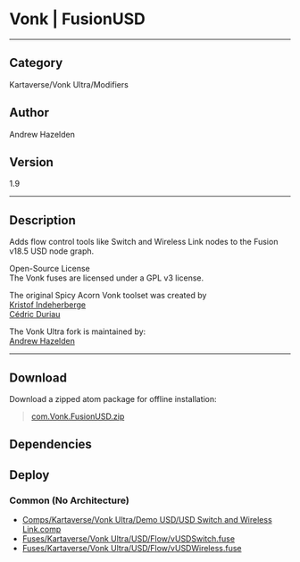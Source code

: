 # Vonk | FusionUSD
___

## Category
Kartaverse/Vonk Ultra/Modifiers

## Author
Andrew Hazelden

## Version
1.9

___

## Description
<p>Adds flow control tools like Switch and Wireless Link nodes to the Fusion v18.5 USD node graph.</p>

<p>Open-Source License<br>
The Vonk fuses are licensed under a GPL v3 license.</p>

<p>The original Spicy Acorn Vonk toolset was created by<br>
<a href="mailto:xmnr0x23@gmail.com">Kristof Indeherberge</a><br>
<a href="mailto:duriau.cedric@live.be">Cédric Duriau</a></p>

<p>The Vonk Ultra fork is maintained by:<br>
<a href="mailto:andrew@andrewhazelden.com">Andrew Hazelden</a></p>

___

## Download

Download a zipped atom package for offline installation:
> [com.Vonk.FusionUSD.zip](https://gitlab.com/WeSuckLess/Reactor/-/archive/master/Reactor-master.zip?path=Atoms/com.Vonk.FusionUSD)  

## Dependencies

## Deploy

### Common (No Architecture)

<ul>
<li><a href="https://gitlab.com/WeSuckLess/Reactor/-/blob/master/Atoms/com.Vonk.FusionUSD/Comps/Kartaverse/Vonk Ultra/Demo USD/USD Switch and Wireless Link.comp?ref_type=heads">Comps/Kartaverse/Vonk Ultra/Demo USD/USD Switch and Wireless Link.comp</a></li>
<li><a href="https://gitlab.com/WeSuckLess/Reactor/-/blob/master/Atoms/com.Vonk.FusionUSD/Fuses/Kartaverse/Vonk Ultra/USD/Flow/vUSDSwitch.fuse?ref_type=heads">Fuses/Kartaverse/Vonk Ultra/USD/Flow/vUSDSwitch.fuse</a></li>
<li><a href="https://gitlab.com/WeSuckLess/Reactor/-/blob/master/Atoms/com.Vonk.FusionUSD/Fuses/Kartaverse/Vonk Ultra/USD/Flow/vUSDWireless.fuse?ref_type=heads">Fuses/Kartaverse/Vonk Ultra/USD/Flow/vUSDWireless.fuse</a></li>
</ul>
